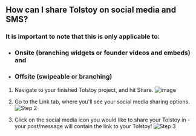 ## How can I share Tolstoy on social media and SMS?

### It is important to note that this is only applicable to:
- ### Onsite (branching widgets or founder videos and embeds) and
- ### Offsite (swipeable or branching)

1. Navigate to your finished Tolstoy project, and hit Share. 
   ![image](https://github.com/user-attachments/assets/cd9b272c-3441-4f4a-b621-87296a027e53)


2. Go to the Link tab, where you'll see your social media sharing options. 
   ![Step 2](https://downloads.intercomcdn.com/i/o/658360960/c1f99b87c2a9d21d77f5be1b/image.png)
   

3. Click on the social media icon you would like to share your Tolstoy in - your post/message will contain the link to your Tolstoy! 
   ![Step 3](https://downloads.intercomcdn.com/i/o/433972188/a4b85d852be0ffa3e32e8fb5/image.png)

